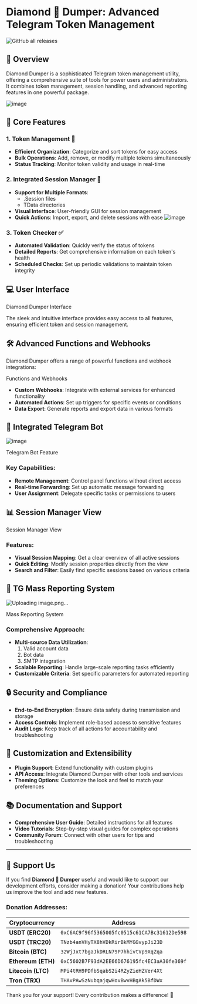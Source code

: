 # Diamond 💎 Dumper: Advanced Telegram Token Management
![GitHub all releases](https://img.shields.io/github/downloads/L33TSP3AK/Diamond-Dumper/total)
## 🌟 Overview

Diamond Dumper is a sophisticated Telegram token management utility, offering a comprehensive suite of tools for power users and administrators. It combines token management, session handling, and advanced reporting features in one powerful package.

![image](https://github.com/user-attachments/assets/e4f79a64-ee19-4151-86f7-913c77be13b5)

## 🚀 Core Features

### 1. Token Management 🔑
- **Efficient Organization**: Categorize and sort tokens for easy access
- **Bulk Operations**: Add, remove, or modify multiple tokens simultaneously
- **Status Tracking**: Monitor token validity and usage in real-time

### 2. Integrated Session Manager 📁
- **Support for Multiple Formats**:
  - .Session files
  - TData directories
- **Visual Interface**: User-friendly GUI for session management
- **Quick Actions**: Import, export, and delete sessions with ease
![image](https://github.com/user-attachments/assets/fd486f4e-959f-4831-b30a-bde635fcc3d6)

### 3. Token Checker ✅
- **Automated Validation**: Quickly verify the status of tokens
- **Detailed Reports**: Get comprehensive information on each token's health
- **Scheduled Checks**: Set up periodic validations to maintain token integrity

## 💻 User Interface

Diamond Dumper Interface

The sleek and intuitive interface provides easy access to all features, ensuring efficient token and session management.

## 🛠️ Advanced Functions and Webhooks

Diamond Dumper offers a range of powerful functions and webhook integrations:

Functions and Webhooks

- **Custom Webhooks**: Integrate with external services for enhanced functionality
- **Automated Actions**: Set up triggers for specific events or conditions
- **Data Export**: Generate reports and export data in various formats

## 🤖 Integrated Telegram Bot
![image](https://github.com/user-attachments/assets/ec46c43f-5587-4b3a-a145-4581b1692f08)

Telegram Bot Feature

### Key Capabilities:
- **Remote Management**: Control panel functions without direct access
- **Real-time Forwarding**: Set up automatic message forwarding
- **User Assignment**: Delegate specific tasks or permissions to users

## 📊 Session Manager View

Session Manager View

### Features:
- **Visual Session Mapping**: Get a clear overview of all active sessions
- **Quick Editing**: Modify session properties directly from the view
- **Search and Filter**: Easily find specific sessions based on various criteria

## 🚨 TG Mass Reporting System
![Uploading image.png…]()

Mass Reporting System

### Comprehensive Approach:
- **Multi-source Data Utilization**:
  1. Valid account data
  2. Bot data
  3. SMTP integration
- **Scalable Reporting**: Handle large-scale reporting tasks efficiently
- **Customizable Criteria**: Set specific parameters for automated reporting

## 🔒 Security and Compliance
- **End-to-End Encryption**: Ensure data safety during transmission and storage
- **Access Controls**: Implement role-based access to sensitive features
- **Audit Logs**: Keep track of all actions for accountability and troubleshooting

## 🔧 Customization and Extensibility
- **Plugin Support**: Extend functionality with custom plugins
- **API Access**: Integrate Diamond Dumper with other tools and services
- **Theming Options**: Customize the look and feel to match your preferences

## 📚 Documentation and Support
- **Comprehensive User Guide**: Detailed instructions for all features
- **Video Tutorials**: Step-by-step visual guides for complex operations
- **Community Forum**: Connect with other users for tips and troubleshooting

---

## 💖 Support Us

If you find **Diamond 💎 Dumper** useful and would like to support our development efforts, consider making a donation! Your contributions help us improve the tool and add new features.

### Donation Addresses:

| Cryptocurrency | Address |
|----------------|---------|
| **USDT (ERC20)** | `0xC6AC9f96f5365005fc0515c61CA7Bc31612De598` |
| **USDT (TRC20)** | `TNzb4anVHyTX8hVDkRirBkMYGGvypJi23D` |
| **Bitcoin (BTC)** | `32WjJxt7bgaJkDRLN79P7hhivtVp9XqZqa` |
| **Ethereum (ETH)** | `0xC5602B7F93dA2EE66D676195fc4EC3aA30fe369f` |
| **Litecoin (LTC)** | `MPi4tRH9PDfbSqabS2i4RZyZieHZVer4Xt` |
| **Tron (TRX)** | `THAvPAwSzNubqajqwHovBwvHBgAk5BfDWx` |

Thank you for your support! Every contribution makes a difference! 🙌
